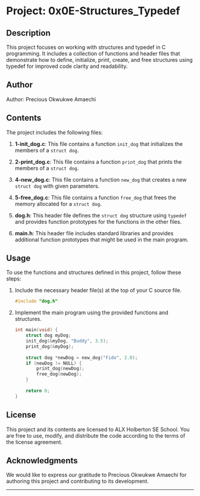 # Project: 0x0E-Structures_Typedef

## Description
This project focuses on working with structures and typedef in C programming. It includes a collection of functions and header files that demonstrate how to define, initialize, print, create, and free structures using typedef for improved code clarity and readability.

## Author
Author: Precious Okwukwe Amaechi

## Contents
The project includes the following files:

1. **1-init_dog.c**: This file contains a function `init_dog` that initializes the members of a `struct dog`.

2. **2-print_dog.c**: This file contains a function `print_dog` that prints the members of a `struct dog`.

3. **4-new_dog.c**: This file contains a function `new_dog` that creates a new `struct dog` with given parameters.

4. **5-free_dog.c**: This file contains a function `free_dog` that frees the memory allocated for a `struct dog`.

5. **dog.h**: This header file defines the `struct dog` structure using `typedef` and provides function prototypes for the functions in the other files.

6. **main.h**: This header file includes standard libraries and provides additional function prototypes that might be used in the main program.

## Usage
To use the functions and structures defined in this project, follow these steps:

1. Include the necessary header file(s) at the top of your C source file.
   ```c
   #include "dog.h"
   ```

2. Implement the main program using the provided functions and structures.
   ```c
   int main(void) {
       struct dog myDog;
       init_dog(&myDog, "Buddy", 3.5);
       print_dog(&myDog);
       
       struct dog *newDog = new_dog("Fido", 2.0);
       if (newDog != NULL) {
           print_dog(newDog);
           free_dog(newDog);
       }
       
       return 0;
   }
   ```

## License
This project and its contents are licensed to ALX Holberton SE School. You are free to use, modify, and distribute the code according to the terms of the license agreement.

## Acknowledgments
We would like to express our gratitude to Precious Okwukwe Amaechi for authoring this project and contributing to its development.

---
